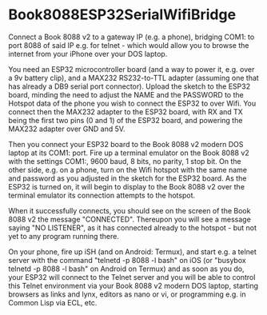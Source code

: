 # Book8088ESP32SerialWifiBridge
Connect a Book 8088 v2 to a gateway IP (e.g. a phone), bridging COM1: to port 8088 of said IP e.g. for telnet - which would allow you to browse the internet from your iPhone over your DOS laptop.


You need an ESP32 microcontroller board (and a way to power it, e.g. over a 9v battery clip), and a MAX232 RS232-to-TTL adapter (assuming one that has already a DB9 serial port connector). Upload the sketch to the ESP32 board, minding the need to adjust the NAME and the PASSWORD to the Hotspot data of the phone you wish to connect the ESP32 to over Wifi. You connect then the MAX232 adapter to the ESP32 board, with RX and TX being the first two pins (0 and 1) of the ESP32 board, and powering the MAX232 adapter over GND and 5V.


Then you connect your ESP32 board to the Book 8088 v2 modern DOS laptop at its COM1: port. Fire up a terminal emulator on the Book 8088 v2 with the settings COM1:, 9600 baud, 8 bits, no parity, 1 stop bit. On the other side, e.g. on a phone, turn on the Wifi hotspot with the same name and password as you adjusted in the sketch for the ESP32 board. As the ESP32 is turned on, it will begin to display to the Book 8088 v2 over the terminal emulator its connection attempts to the hotspot.

When it successfully connects, you should see on the screen of the Book 8088 v2 the message "CONNECTED". Thereupon you will see a message saying "NO LISTENER", as it has connected already to the hotspot - but not yet to any program running there.

On your phone, fire up iSH (and on Android: Termux), and start e.g. a telnet server with the command "telnetd -p 8088 -l bash" on iOS (or "busybox telnetd -p 8088 -l bash" on Android on Termux) and as soon as you do, your ESP32 will connect to the Telnet server and you will be able to control this Telnet environment via your Book 8088 v2 modern DOS laptop, starting browsers as links and lynx, editors as nano or vi, or programming e.g. in Common Lisp via ECL, etc.
